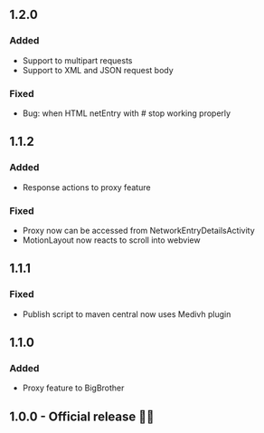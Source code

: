 ## 1.2.0
### Added
- Support to multipart requests
- Support to XML and JSON request body
### Fixed
- Bug: when HTML netEntry with # stop working properly

## 1.1.2
### Added
- Response actions to proxy feature
### Fixed
- Proxy now can be accessed from NetworkEntryDetailsActivity
- MotionLayout now reacts to scroll into webview 

## 1.1.1
### Fixed
- Publish script to maven central now uses Medivh plugin

## 1.1.0
### Added
- Proxy feature to BigBrother

## 1.0.0 - Official release 🥳🎉